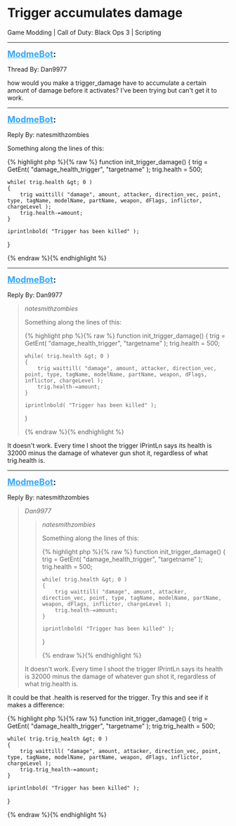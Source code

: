 # Trigger accumulates damage
Game Modding | Call of Duty: Black Ops 3 | Scripting

---
<strong style="font-size: 1.4em;"><span style="text-decoration: underline;text-decoration-color: #34a7f9;"><span style="color:#34a7f9;">ModmeBot</span></span>:</strong>

<p>Thread By: Dan9977<br /><p style="text-align:left;">how would you make a trigger_damage have to accumulate a certain amount of damage before it activates? I&#39;ve been trying but can&#39;t get it to work.</p></p>

---
<strong style="font-size: 1.4em;"><span style="text-decoration: underline;text-decoration-color: #34a7f9;"><span style="color:#34a7f9;">ModmeBot</span></span>:</strong>

<p>Reply By: natesmithzombies<br /><p style="text-align:left;">Something along the lines of this: </p>{% highlight php %}{% raw %}
function init_trigger_damage()
{
	trig = GetEnt( "damage_health_trigger", "targetname" ); 
	trig.health = 500; 
	
	while( trig.health &gt; 0 )
	{
		trig waittill( "damage", amount, attacker, direction_vec, point, type, tagName, modelName, partName, weapon, dFlags, inflictor, chargeLevel );
		trig.health-=amount; 
	}
	
	iprintlnbold( "Trigger has been killed" ); 
}

{% endraw %}{% endhighlight %}
</p>

---
<strong style="font-size: 1.4em;"><span style="text-decoration: underline;text-decoration-color: #34a7f9;"><span style="color:#34a7f9;">ModmeBot</span></span>:</strong>

<p>Reply By: Dan9977<br /><blockquote><em>natesmithzombies</em><p style="text-align:left;">Something along the lines of this: </p>{% highlight php %}{% raw %}
function init_trigger_damage()
{
	trig = GetEnt( "damage_health_trigger", "targetname" ); 
	trig.health = 500; 
	
	while( trig.health &gt; 0 )
	{
		trig waittill( "damage", amount, attacker, direction_vec, point, type, tagName, modelName, partName, weapon, dFlags, inflictor, chargeLevel );
		trig.health-=amount; 
	}
	
	iprintlnbold( "Trigger has been killed" ); 
}

{% endraw %}{% endhighlight %}
<br /></blockquote><p style="text-align:left;">It doesn&#39;t work. Every time I shoot the trigger IPrintLn says its health is 32000 minus the damage of whatever gun shot it, regardless of what trig.health is.</p></p>

---
<strong style="font-size: 1.4em;"><span style="text-decoration: underline;text-decoration-color: #34a7f9;"><span style="color:#34a7f9;">ModmeBot</span></span>:</strong>

<p>Reply By: natesmithzombies<br /><blockquote><em>Dan9977</em><blockquote><em>natesmithzombies</em><p style="text-align:left;">Something along the lines of this: </p>{% highlight php %}{% raw %}
function init_trigger_damage()
{
	trig = GetEnt( "damage_health_trigger", "targetname" ); 
	trig.health = 500; 
	
	while( trig.health &gt; 0 )
	{
		trig waittill( "damage", amount, attacker, direction_vec, point, type, tagName, modelName, partName, weapon, dFlags, inflictor, chargeLevel );
		trig.health-=amount; 
	}
	
	iprintlnbold( "Trigger has been killed" ); 
}

{% endraw %}{% endhighlight %}
<br /></blockquote><p style="text-align:left;">It doesn&#39;t work. Every time I shoot the trigger IPrintLn says its health is 32000 minus the damage of whatever gun shot it, regardless of what trig.health is.</p></blockquote><p style="text-align:left;">It could be that .health is reserved for the trigger. Try this and see if it makes a difference: </p>{% highlight php %}{% raw %}
function init_trigger_damage()
{
	trig = GetEnt( "damage_health_trigger", "targetname" ); 
	trig.trig_health = 500; 
	
	while( trig.trig_health &gt; 0 )
	{
		trig waittill( "damage", amount, attacker, direction_vec, point, type, tagName, modelName, partName, weapon, dFlags, inflictor, chargeLevel );
		trig.trig_health-=amount; 
	}
	
	iprintlnbold( "Trigger has been killed" ); 
}

{% endraw %}{% endhighlight %}
</p>
